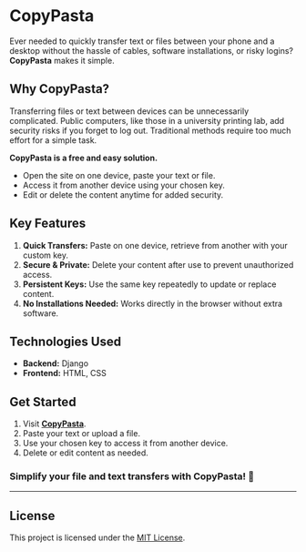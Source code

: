 # CopyPasta

Ever needed to quickly transfer text or files between your phone and a desktop without the hassle of cables, software installations, or risky logins? **CopyPasta** makes it simple.

## Why CopyPasta?
Transferring files or text between devices can be unnecessarily complicated. Public computers, like those in a university printing lab, add security risks if you forget to log out. Traditional methods require too much effort for a simple task.

**CopyPasta is a free and easy solution.**
- Open the site on one device, paste your text or file.
- Access it from another device using your chosen key.
- Edit or delete the content anytime for added security.

## Key Features
1. **Quick Transfers:** Paste on one device, retrieve from another with your custom key.
2. **Secure & Private:** Delete your content after use to prevent unauthorized access.
3. **Persistent Keys:** Use the same key repeatedly to update or replace content.
4. **No Installations Needed:** Works directly in the browser without extra software.

## Technologies Used
- **Backend:** Django  
- **Frontend:** HTML, CSS

## Get Started
1. Visit **[CopyPasta](https://copypasta.asiradnan.com)**.
2. Paste your text or upload a file.
3. Use your chosen key to access it from another device.
4. Delete or edit content as needed.

### Simplify your file and text transfers with **CopyPasta**! 🚀

---

## License

This project is licensed under the [MIT License](https://github.com/asiradnan/copypasta/blob/main/LICENSE).
